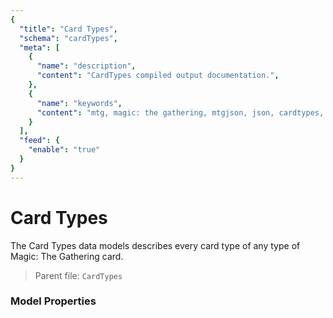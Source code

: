 ```yaml
---
{
  "title": "Card Types",
  "schema": "cardTypes",
  "meta": [
    {
      "name": "description",
      "content": "CardTypes compiled output documentation.",
    },
    {
      "name": "keywords",
      "content": "mtg, magic: the gathering, mtgjson, json, cardtypes, card types",
    }
  ],
  "feed": {
    "enable": "true"
  }
}
---
```


# Card Types

The Card Types data models describes every card type of any type of Magic: The Gathering card.

> Parent file: `CardTypes`

### Model Properties

<Documentation/>
